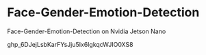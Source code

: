 # Face-Gender-Emotion-Detection
Face-Gender-Emotion-Detection on Nvidia Jetson Nano


ghp_6DJejLsbKarFYsJju5Ix6lgkqcWJIO0XS8
